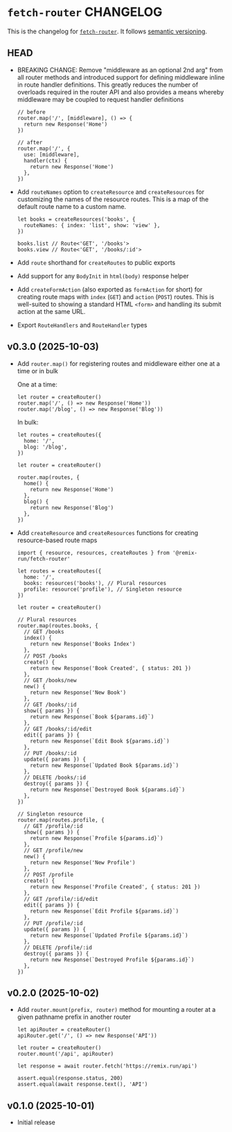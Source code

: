 # `fetch-router` CHANGELOG

This is the changelog for [`fetch-router`](https://github.com/remix-run/remix/tree/main/packages/fetch-router). It follows [semantic versioning](https://semver.org/).

## HEAD

- BREAKING CHANGE: Remove "middleware as an optional 2nd arg" from all router methods and introduced support for defining middleware inline in route handler definitions. This greatly reduces the number of overloads required in the router API and also provides a means whereby middleware may be coupled to request handler definitions

  ```tsx
  // before
  router.map('/', [middleware], () => {
    return new Response('Home')
  })

  // after
  router.map('/', {
    use: [middleware],
    handler(ctx) {
      return new Response('Home')
    },
  })
  ```

- Add `routeNames` option to `createResource` and `createResources` for customizing the names of the resource routes. This is a map of the default route name to a custom name.

  ```tsx
  let books = createResources('books', {
    routeNames: { index: 'list', show: 'view' },
  })

  books.list // Route<'GET', '/books'>
  books.view // Route<'GET', '/books/:id'>
  ```

- Add `route` shorthand for `createRoutes` to public exports
- Add support for any `BodyInit` in `html(body)` response helper
- Add `createFormAction` (also exported as `formAction` for short) for creating route maps with `index` (`GET`) and `action` (`POST`) routes. This is well-suited to showing a standard HTML `<form>` and handling its submit action at the same URL.
- Export `RouteHandlers` and `RouteHandler` types

## v0.3.0 (2025-10-03)

- Add `router.map()` for registering routes and middleware either one at a time or in bulk

  One at a time:

  ```tsx
  let router = createRouter()
  router.map('/', () => new Response('Home'))
  router.map('/blog', () => new Response('Blog'))
  ```

  In bulk:

  ```tsx
  let routes = createRoutes({
    home: '/',
    blog: '/blog',
  })

  let router = createRouter()

  router.map(routes, {
    home() {
      return new Response('Home')
    },
    blog() {
      return new Response('Blog')
    },
  })
  ```

- Add `createResource` and `createResources` functions for creating resource-based route maps

  ```tsx
  import { resource, resources, createRoutes } from '@remix-run/fetch-router'

  let routes = createRoutes({
    home: '/',
    books: resources('books'), // Plural resources
    profile: resource('profile'), // Singleton resource
  })

  let router = createRouter()

  // Plural resources
  router.map(routes.books, {
    // GET /books
    index() {
      return new Response('Books Index')
    },
    // POST /books
    create() {
      return new Response('Book Created', { status: 201 })
    },
    // GET /books/new
    new() {
      return new Response('New Book')
    },
    // GET /books/:id
    show({ params }) {
      return new Response(`Book ${params.id}`)
    },
    // GET /books/:id/edit
    edit({ params }) {
      return new Response(`Edit Book ${params.id}`)
    },
    // PUT /books/:id
    update({ params }) {
      return new Response(`Updated Book ${params.id}`)
    },
    // DELETE /books/:id
    destroy({ params }) {
      return new Response(`Destroyed Book ${params.id}`)
    },
  })

  // Singleton resource
  router.map(routes.profile, {
    // GET /profile/:id
    show({ params }) {
      return new Response(`Profile ${params.id}`)
    },
    // GET /profile/new
    new() {
      return new Response('New Profile')
    },
    // POST /profile
    create() {
      return new Response('Profile Created', { status: 201 })
    },
    // GET /profile/:id/edit
    edit({ params }) {
      return new Response(`Edit Profile ${params.id}`)
    },
    // PUT /profile/:id
    update({ params }) {
      return new Response(`Updated Profile ${params.id}`)
    },
    // DELETE /profile/:id
    destroy({ params }) {
      return new Response(`Destroyed Profile ${params.id}`)
    },
  })
  ```

## v0.2.0 (2025-10-02)

- Add `router.mount(prefix, router)` method for mounting a router at a given pathname prefix in another router

  ```tsx
  let apiRouter = createRouter()
  apiRouter.get('/', () => new Response('API'))

  let router = createRouter()
  router.mount('/api', apiRouter)

  let response = await router.fetch('https://remix.run/api')

  assert.equal(response.status, 200)
  assert.equal(await response.text(), 'API')
  ```

## v0.1.0 (2025-10-01)

- Initial release
